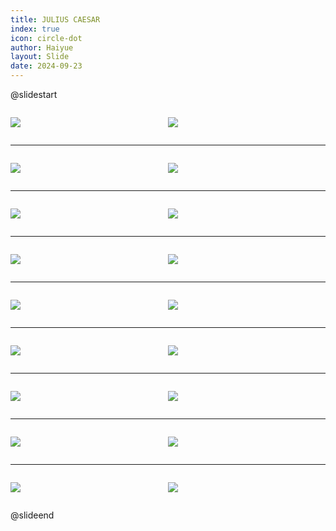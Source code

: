 ```yaml
---
title: JULIUS CAESAR
index: true
icon: circle-dot
author: Haiyue
layout: Slide
date: 2024-09-23
---
```

 
@slidestart

<div style="display:flex">
<div style="flex:1">

![](/reading/english/Level-S/JULIUS%20CAESAR/001.webp)
</div>
<div style="flex:1">

![](/reading/english/Level-S/JULIUS%20CAESAR/002.webp)
</div>
</div>

---

<div style="display:flex">
<div style="flex:1">

![](/reading/english/Level-S/JULIUS%20CAESAR/003.webp)
</div>
<div style="flex:1">

![](/reading/english/Level-S/JULIUS%20CAESAR/004.webp)
</div>
</div>

---

<div style="display:flex">
<div style="flex:1">

![](/reading/english/Level-S/JULIUS%20CAESAR/005.webp)
</div>
<div style="flex:1">

![](/reading/english/Level-S/JULIUS%20CAESAR/006.webp)
</div>
</div>

---

<div style="display:flex">
<div style="flex:1">

![](/reading/english/Level-S/JULIUS%20CAESAR/007.webp)
</div>
<div style="flex:1">

![](/reading/english/Level-S/JULIUS%20CAESAR/008.webp)
</div>
</div>

---

<div style="display:flex">
<div style="flex:1">

![](/reading/english/Level-S/JULIUS%20CAESAR/009.webp)
</div>
<div style="flex:1">

![](/reading/english/Level-S/JULIUS%20CAESAR/010.webp)
</div>
</div>

---

<div style="display:flex">
<div style="flex:1">

![](/reading/english/Level-S/JULIUS%20CAESAR/011.webp)
</div>
<div style="flex:1">

![](/reading/english/Level-S/JULIUS%20CAESAR/012.webp)
</div>
</div>

---

<div style="display:flex">
<div style="flex:1">

![](/reading/english/Level-S/JULIUS%20CAESAR/013.webp)
</div>
<div style="flex:1">

![](/reading/english/Level-S/JULIUS%20CAESAR/014.webp)
</div>
</div>

---

<div style="display:flex">
<div style="flex:1">

![](/reading/english/Level-S/JULIUS%20CAESAR/015.webp)
</div>
<div style="flex:1">

![](/reading/english/Level-S/JULIUS%20CAESAR/016.webp)
</div>
</div>

---

<div style="display:flex">
<div style="flex:1">

![](/reading/english/Level-S/JULIUS%20CAESAR/017.webp)
</div>
<div style="flex:1">

![](/reading/english/Level-S/JULIUS%20CAESAR/018.webp)
</div>
</div>

@slideend